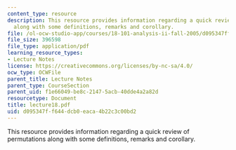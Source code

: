 ```yaml
---
content_type: resource
description: This resource provides information regarding a quick review of permutations
  along with some definitions, remarks and corollary.
file: /ol-ocw-studio-app/courses/18-101-analysis-ii-fall-2005/d095347ff644dcb0eaca4b22c3c00bd2_lecture18.pdf
file_size: 396598
file_type: application/pdf
learning_resource_types:
- Lecture Notes
license: https://creativecommons.org/licenses/by-nc-sa/4.0/
ocw_type: OCWFile
parent_title: Lecture Notes
parent_type: CourseSection
parent_uid: f1e66049-be8c-2147-5acb-40dde4a2a82d
resourcetype: Document
title: lecture18.pdf
uid: d095347f-f644-dcb0-eaca-4b22c3c00bd2
---
```

This resource provides information regarding a quick review of permutations along with some definitions, remarks and corollary.